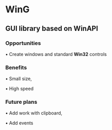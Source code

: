 # WinG
## GUI library based on WinAPI

### **Opportunities**
• Create windows and standard **Win32** controls 

### **Benefits**
• Small size,

• High speed

### **Future plans**
• Add work with clipboard,

• Add events